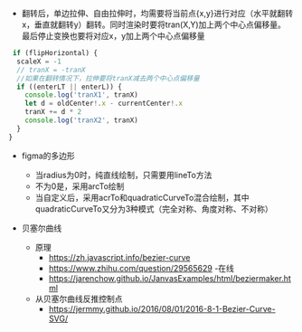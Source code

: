 
- 翻转后，单边拉伸、自由拉伸时，均需要将当前点{x,y}进行对应（水平就翻转x，垂直就翻转y）翻转。同时渲染时要将tran(X,Y)加上两个中心点偏移量。最后停止变换也要将对应x，y加上两个中心点偏移量


```javascript
 if (flipHorizontal) {
  scaleX = -1
  // tranX = -tranX
  //如果在翻转情况下，拉伸要将tranX减去两个中心点偏移量
  if ((enterLT || enterL)) {
    console.log('tranX1', tranX)
    let d = oldCenter!.x - currentCenter!.x
    tranX += d * 2
    console.log('tranX2', tranX)
  }
}
```

- figma的多边形
  - 当radius为0时，纯直线绘制，只需要用lineTo方法
  - 不为0是，采用arcTo绘制
  - 当自定义后，采用acrTo和quadraticCurveTo混合绘制，其中quadraticCurveTo又分为3种模式（完全对称、角度对称、不对称）

- 贝塞尔曲线
  - 原理
    - https://zh.javascript.info/bezier-curve
    - https://www.zhihu.com/question/29565629
  -在线
    - https://jarenchow.github.io/JanvasExamples/html/beziermaker.html
  - 从贝塞尔曲线反推控制点
    - https://jermmy.github.io/2016/08/01/2016-8-1-Bezier-Curve-SVG/
  